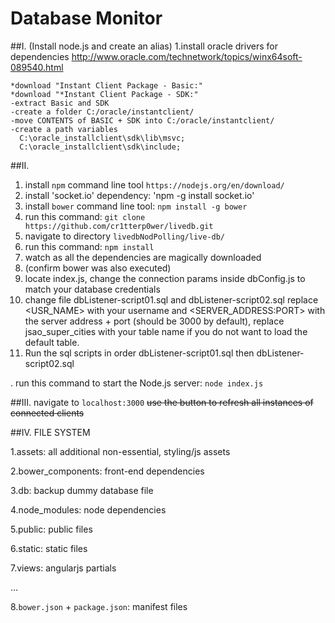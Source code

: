 # Database Monitor

##I.
(Install node.js and create an alias)
  1.install oracle drivers for dependencies http://www.oracle.com/technetwork/topics/winx64soft-089540.html

    *download "Instant Client Package - Basic:"
    *download "*Instant Client Package - SDK:"
    -extract Basic and SDK
    -create a folder C:/oracle/instantclient/
    -move CONTENTS of BASIC + SDK into C:/oracle/instantclient/
    -create a path variables
      C:\oracle_installclient\sdk\lib\msvc;
      C:\oracle_installclient\sdk\include;


##II.
  1. install `npm` command line tool `https://nodejs.org/en/download/`
  2. install 'socket.io' dependency: 'npm -g install socket.io'
  2. install `bower` command line tool: `npm install -g bower`
  3. run this command: `git clone https://github.com/cr1tterp0wer/livedb.git`
  4. navigate to directory `livedbNodPolling/live-db/`
  5. run this command: `npm install`
  6. watch as all the dependencies are magically downloaded
  7. (confirm bower was also executed)
  8. locate index.js, change the connection params inside dbConfig.js to match your database credentials
  9.  change file dbListener-script01.sql and dbListener-script02.sql
         replace <USR_NAME> with your username and  <SERVER_ADDRESS:PORT> with 
        the server address + port (should be 3000 by default),
        replace jsao_super_cities with your table name if you do not want to load
        the default table.
  10.  Run the sql scripts in order dbListener-script01.sql then
        dbListener-script02.sql


  . run this command to start the Node.js server: `node index.js`

##III.
  navigate to `localhost:3000`
  ~~use the button to refresh all instances of connected clients~~


##IV. FILE SYSTEM

1.assets:           all additional non-essential, styling/js assets

2.bower_components: front-end dependencies

3.db:               backup dummy database file

4.node_modules:     node dependencies

5.public:           public files

6.static:           static files

7.views:            angularjs partials

...

8.`bower.json` + `package.json`: manifest files


